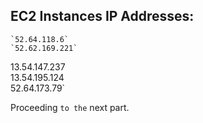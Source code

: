 ## EC2 Instances IP Addresses:

    `52.64.118.6`      
    `52.62.169.221`        
13.54.147.237    
13.54.195.124    
52.64.173.79`    

Proceeding `to the` next part.